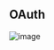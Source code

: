 ## OAuth

![image](https://user-images.githubusercontent.com/34837583/150627562-167a8e33-6165-4de5-9509-d476587b6655.png "출처는")


